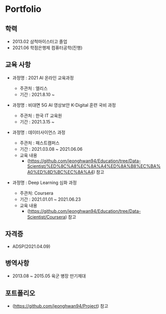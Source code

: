 # Portfolio

## 학력

- 2013.02 삼척마이스터고 졸업
- 2021.06 학점은행제 컴퓨터공학(진행)


## 교육 사항


- 과정명 : 2021 AI 온라인 교육과정
  - 주관처 : 엘리스
  - 기간 : 2021.8.10 ~

- 과정명 : 비대면 5G AI 영상보안 K-Digital 훈련 국비 과정
  - 주관처 : 한국 IT 교육원
  - 기간 : 2021.3.15 ~

- 과정명 : 데이터사이언스 과정
  - 주관처 : 패스트캠퍼스
  - 기간 : 2021.03.08 ~ 2021.06.06
  - 교육 내용
    - (https://github.com/jeonghwan94/Education/tree/Data-Scientist/%ED%8C%A8%EC%8A%A4%ED%8A%B8%EC%BA%A0%ED%8D%BC%EC%8A%A4) 참고

- 과정명 : Deep Learning 심화 과정
  - 주관처: Coursera
  - 기간 : 2021.01.01 ~ 2021.06.23
  - 교육 내용
    - (https://github.com/jeonghwan94/Education/tree/Data-Scientist/Coursera) 참고




## 자격증
- ADSP(2021.04.09)

## 병역사항
- 2013.08 ~ 2015.05 육군 병장 만기제대


## 포트폴리오

- (https://github.com/jeonghwan94/Project) 참고
